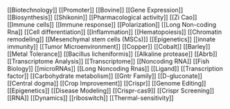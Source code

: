 [[Biotechnology]]
[[Promoter]]
[[Bovine]]
[[Gene Expression]]
[[Biosynthesis]]
[[Shikonin]]
[[Pharmacological activity]]
[[Zi Cao]]
[[Immune cells]]
[[Immune response]]
[[Polarization]]
[[Long Non-coding Rna]]
[[Cell differentiation]]
[[Inflammation]]
[[Hematopoiesis]]
[[Chromatin remodeling]]
[[Mesenchymal stem cells (MSCs)]]
[[Epigenetics]]
[[innate immunity]]
[[Tumor Microenvironment]]
[[Copper]]
[[Cobalt]]
[[Barley]]
[[Metal Tolerance]]
[[Bacillus licheniformis]]
[[Alkaline protease]]
[[Abrb]]
[[Transcriptome Analysis]]
[[Transcriptome]]
[[Noncoding RNA]]
[[Fish Biology]]
[[microRNAs]]
[[Long Noncoding Rnas]]
[[Ligand]]
[[Transcription factor]]
[[Carbohydrate metabolism]]
[[Gntr Family]]
[[D-gluconate]]
[[Central dogma]]
[[Crop Improvement]]
[[Crispr]]
[[Genome Editing]]
[[Epigenetics]]
[[Disease Modeling]]
[[Crispr-cas9]]
[[Crispr Screening]]
[[RNA]]
[[Dynamics]]
[[riboswitch]]
[[Thermal-sensitivity]]
